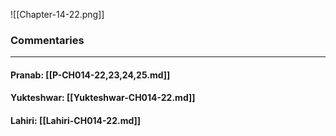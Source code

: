 ![[Chapter-14-22.png]]

### Commentaries

---

#### Pranab: [[P-CH014-22,23,24,25.md]]

#### Yukteshwar: [[Yukteshwar-CH014-22.md]]

#### Lahiri: [[Lahiri-CH014-22.md]]
